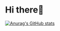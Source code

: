 # Hi there👋
[![Anurag's GitHub stats](https://github-readme-stats.vercel.app/api?username=Lentin1)](https://github.com/anuraghazra/github-readme-stats)
